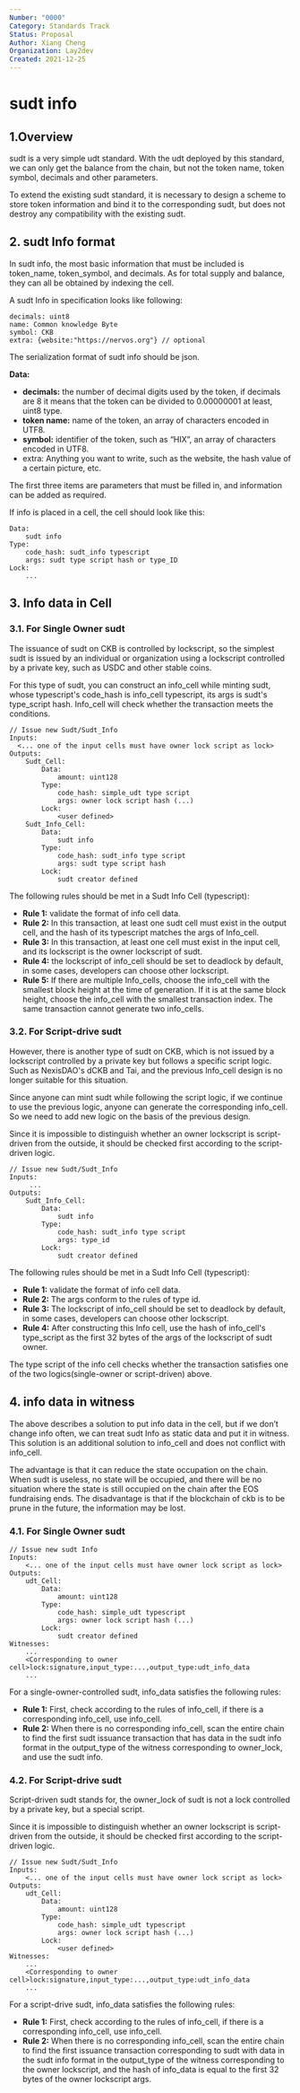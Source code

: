```yaml
---
Number: "0000"
Category: Standards Track
Status: Proposal
Author: Xiang Cheng
Organization: Lay2dev
Created: 2021-12-25
---
```


# sudt info

## 1.Overview

sudt is a very simple udt standard. With the udt deployed by this standard, we can only get the balance from the chain, but not the token name, token symbol, decimals and other parameters. 

To extend the existing sudt standard, it is necessary to design a scheme to store token information and bind it to the corresponding sudt, but does not destroy any compatibility with the existing sudt.

## 2. sudt Info format

In sudt info, the most basic information that must be included is token_name, token_symbol, and decimals. As for total supply and balance, they can all be obtained by indexing the cell.

A sudt Info in specification looks like following:

```
decimals: uint8
name: Common knowledge Byte
symbol: CKB
extra: {website:"https://nervos.org"} // optional
```

The serialization format of sudt info should be json. 

**Data:**

- **decimals:** the number of decimal digits used by the token, if decimals are 8 it means that the token can be divided to 0.00000001 at least, uint8 type.
- **token name:** name of the token, an array of characters encoded in UTF8.
- **symbol:** identifier of the token, such as “HIX”, an array of characters encoded in UTF8.
- extra: Anything you want to write, such as the website, the hash value of a certain picture, etc.

The first three items are parameters that must be filled in, and information can be added as required.

If info is placed in a cell, the cell should look like this:

````
Data:
	sudt info
Type:
	code_hash: sudt_info typescript
	args: sudt type script hash or type_ID
Lock:
	...
````

## 3. Info data in Cell

### 3.1. For Single Owner sudt

The issuance of sudt on CKB is controlled by lockscript, so the simplest sudt is issued by an individual or organization using a lockscript controlled by a private key, such as USDC and other stable coins.

For this type of sudt, you can construct an info_cell while minting sudt, whose typescript's code_hash is info_cell typescript, its args is sudt's type_script hash. Info_cell will check whether the transaction meets the conditions.

````
// Issue new Sudt/Sudt_Info
Inputs:
  <... one of the input cells must have owner lock script as lock>
Outputs:
	Sudt_Cell:
		Data:
			amount: uint128
        Type:
        	code_hash: simple_udt type script
     		args: owner lock script hash (...)
     	Lock:
     		<user defined>
	Sudt_Info_Cell:
  		Data:
  			sudt info
  		Type:
  			code_hash: sudt_info type script
  			args: sudt type script hash
  		Lock:
  			sudt creator defined
````

The following rules should be met in a Sudt Info Cell (typescript):

- **Rule 1:** validate the format of info cell data.
- **Rule 2:** In this transaction, at least one sudt cell must exist in the output cell, and the hash of its typescript matches the args of Info_cell.
- **Rule 3:** In this transaction, at least one cell must exist in the input cell, and its lockscript is the owner lockscript of sudt.
- **Rule 4:** the lockscript of info_cell should be set to deadlock by default, in some cases, developers can choose other lockscript.
- **Rule 5:** If there are multiple Info_cells, choose the info_cell with the smallest block height at the time of generation. If it is at the same block height, choose the info_cell with the smallest transaction index. The same transaction cannot generate two info_cells.

### 3.2. For Script-drive sudt

However, there is another type of sudt on CKB, which is not issued by a lockscript controlled by a private key but follows a specific script logic. Such as NexisDAO's dCKB and Tai, and the previous Info_cell design is no longer suitable for this situation.

Since anyone can mint sudt while following the script logic, if we continue to use the previous logic, anyone can generate the corresponding info_cell. So we need to add new logic on the basis of the previous design.

Since it is impossible to distinguish whether an owner lockscript is script-driven from the outside, it should be checked first according to the script-driven logic.

````
// Issue new Sudt/Sudt_Info
Inputs:
	 ...
Outputs:
	Sudt_Info_Cell:
		Data:
			sudt info
		Type:
			code_hash: sudt_info type script
			args: type_id
		Lock:
			sudt creator defined
````

The following rules should be met in a Sudt Info Cell (typescript):

- **Rule 1:** validate the format of info cell data.
- **Rule 2:** The args conform to the rules of type id.
- **Rule 3:** The lockscript of info_cell should be set to deadlock by default, in some cases, developers can choose other lockscript.
- **Rule 4:** After constructing this Info cell, use the hash of info_cell's type_script as the first 32 bytes of the args of the lockscript of sudt owner. 

The type script of the info cell checks whether the transaction satisfies one of the two logics(single-owner or script-driven) above.

## 4. info data in witness

The above describes a solution to put info data in the cell, but if we don’t change info often, we can treat sudt Info as static data and put it in witness. This solution is an additional solution to info_cell and does not conflict with info_cell.

The advantage is that it can reduce the state occupation on the chain. When sudt is useless, no state will be occupied, and there will be no situation where the state is still occupied on the chain after the EOS fundraising ends. The disadvantage is that if the blockchain of ckb is to be prune in the future, the information may be lost.

### 4.1. For Single Owner sudt

````
// Issue new sudt Info
Inputs:
	<... one of the input cells must have owner lock script as lock>
Outputs:
	udt_Cell:
		Data:
			amount: uint128
		Type:
			code_hash: simple_udt typescript
			args: owner lock script hash (...)
		Lock:
			sudt creator defined
Witnesses:
	...
	<Corresponding to owner cell>lock:signature,input_type:...,output_type:udt_info_data
	...
````

For a single-owner-controlled sudt, info_data satisfies the following rules:

- **Rule 1:** First, check according to the rules of info_cell, if there is a corresponding info_cell, use info_cell.
- **Rule 2:** When there is no corresponding info_cell, scan the entire chain to find the first sudt issuance transaction that has data in the sudt info format in the output_type of the witness corresponding to owner_lock, and use the sudt info.

### 4.2. For Script-drive sudt

Script-driven sudt stands for, the owner_lock of sudt is not a lock controlled by a private key, but a special script.

Since it is impossible to distinguish whether an owner lockscript is script-driven from the outside, it should be checked first according to the script-driven logic.

````
// Issue new Sudt/Sudt_Info
Inputs:
	<... one of the input cells must have owner lock script as lock>
Outputs:
	udt_Cell:
		Data:
			amount: uint128
		Type:
			code_hash: simple_udt typescript
			args: owner lock script hash (...)
		Lock:
			<user defined>
Witnesses:
	...
	<Corresponding to owner cell>lock:signature,input_type:...,output_type:udt_info_data
	...
````

For a script-drive sudt, info_data satisfies the following rules:

- **Rule 1:** First, check according to the rules of info_cell, if there is a corresponding info_cell, use info_cell.
- **Rule 2:**  When there is no corresponding info_cell, scan the entire chain to find the first issuance transaction corresponding to sudt with data in the sudt info format in the output_type of the witness corresponding to the owner lockscript, and the hash of info_data is equal to the first 32 bytes of the owner lockscript args.